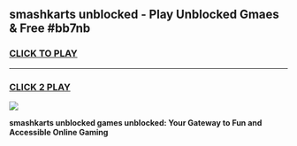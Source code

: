 
## smashkarts unblocked - Play Unblocked Gmaes & Free #bb7nb
<h3>
<a href="https://news.freeplayer.one?title=smashkarts_unblocked&ref=03M">CLICK TO PLAY</a></h3>
<hr>

<h3>
<a href="https://news.freeplayer.one?title=smashkarts_unblocked&ref=03M">CLICK 2 PLAY</a>
  
</h3>

<a href="https://news.freeplayer.one?title=smashkarts_unblocked&ref=03M"><img src="https://clearcache.store/games.png"></a>


**smashkarts unblocked games unblocked: Your Gateway to Fun and Accessible Online Gaming**
